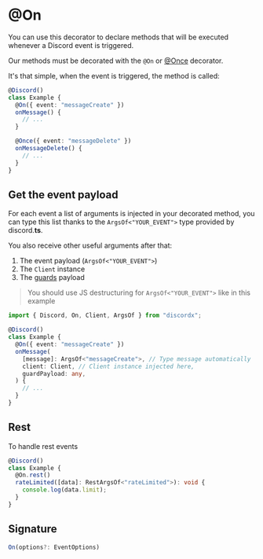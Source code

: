 # @On

You can use this decorator to declare methods that will be executed whenever a Discord event is triggered.

Our methods must be decorated with the `@On` or [@Once](docs/discordx/decorators/general/once) decorator.

It's that simple, when the event is triggered, the method is called:

```typescript
@Discord()
class Example {
  @On({ event: "messageCreate" })
  onMessage() {
    // ...
  }

  @Once({ event: "messageDelete" })
  onMessageDelete() {
    // ...
  }
}
```

## Get the event payload

For each event a list of arguments is injected in your decorated method, you can type this list thanks to the `ArgsOf<"YOUR_EVENT">` type provided by discord.**ts**.

You also receive other useful arguments after that:

1. The event payload (`ArgsOf<"YOUR_EVENT">`)
2. The `Client` instance
3. The [guards](docs/discordx/decorators/general/guard) payload

> You should use JS destructuring for `ArgsOf<"YOUR_EVENT">` like in this example

```typescript
import { Discord, On, Client, ArgsOf } from "discordx";

@Discord()
class Example {
  @On({ event: "messageCreate" })
  onMessage(
    [message]: ArgsOf<"messageCreate">, // Type message automatically
    client: Client, // Client instance injected here,
    guardPayload: any,
  ) {
    // ...
  }
}
```

## Rest

To handle rest events

```ts
@Discord()
class Example {
  @On.rest()
  rateLimited([data]: RestArgsOf<"rateLimited">): void {
    console.log(data.limit);
  }
}
```

## Signature

```ts
On(options?: EventOptions)
```
